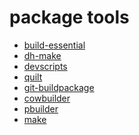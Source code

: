 # package tools

* [build-essential]()
* [dh-make]()
* [devscripts]()
* [quilt]()
* [git-buildpackage]()
* [cowbuilder]()
* [pbuilder]()
* [make]()